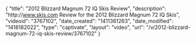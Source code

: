 {
    "title": "2012 Blizzard Magnum 72 IQ Skis Review",
    "description": "http:\/\/www.skis.com Review for the 2012 Blizzard Magnum 72 IQ Skis",
    "videoid": "3767102",
    "date_created": "1411361263",
    "date_modified": "1418182022",
    "type": "captivate",
    "layout": "video",
    "url": "\/v\/2012-blizzard-magnum-72-iq-skis-review\/3767102"
}
